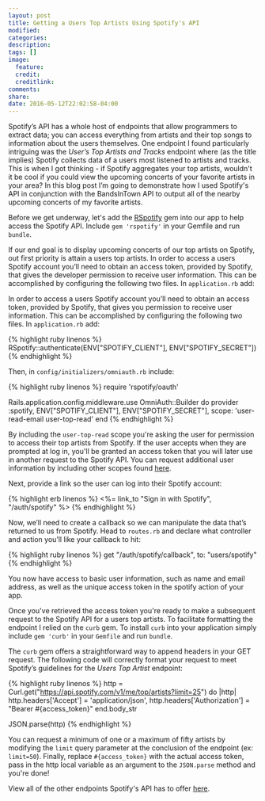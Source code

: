 ```yaml
---
layout: post
title: Getting a Users Top Artists Using Spotify's API
modified:
categories:
description:
tags: []
image:
  feature:
  credit:
  creditlink:
comments:
share:
date: 2016-05-12T22:02:58-04:00
---
```

Spotify’s API has a whole host of endpoints that allow programmers to extract data; you can access everything from artists and their top songs to information about the users themselves. One endpoint I found particularly intriguing was the <em>User’s Top Artists and Tracks</em> endpoint where (as the title implies) Spotify collects data of a users most listened to artists and tracks. This is when I got thinking - if Spotify aggregates your top artists, wouldn't it be cool if you could view the upcoming concerts of your favorite artists in your area? In this blog post I’m going to demonstrate how I used Spotify's API in conjunction with the BandsInTown API to output all of the nearby upcoming concerts of my favorite artists.

Before we get underway, let's add the <a href="https://github.com/guilhermesad/rspotify">RSpotify</a> gem into our app to help access the Spotify API. Include `gem 'rspotify'` in your Gemfile and run `bundle`.

If our end goal is to display upcoming concerts of our top artists on Spotify, out first priority is attain a users top artists. In order to access a users Spotify account you’ll need to obtain an access token, provided by Spotify, that gives the developer permission to receive user information. This can be accomplished by configuring the following two files. In `application.rb` add:

In order to access a users Spotify account you’ll need to obtain an access token, provided by Spotify, that gives you permission to receive user information. This can be accomplished by configuring the following two files. In `application.rb` add:

{% highlight ruby linenos %}
RSpotify::authenticate(ENV["SPOTIFY_CLIENT"], ENV["SPOTIFY_SECRET"])
{% endhighlight %}

Then, in `config/initializers/omniauth.rb` include:

{% highlight ruby linenos %}
require 'rspotify/oauth'

Rails.application.config.middleware.use OmniAuth::Builder do
  provider :spotify, ENV["SPOTIFY_CLIENT"], ENV["SPOTIFY_SECRET"],
  scope: 'user-read-email user-top-read'
end
{% endhighlight %}

By including the `user-top-read` scope you're asking the user for permission to access their top artists from Spotify. If the user accepts when they are prompted at log in, you'll be granted an access token that you will later use in another request to the Spotify API. You can request additional user information by including other scopes found <a href="https://developer.spotify.com/web-api/using-scopes/">here</a>.

Next, provide a link so the user can log into their Spotify account:

{% highlight erb linenos %}
<%= link_to "Sign in with Spotify", "/auth/spotify" %>
{% endhighlight %}

Now, we’ll need to create a callback so we can manipulate the data that’s returned to us from Spotify. Head to `routes.rb` and declare what controller and action you’ll like your callback to hit:

{% highlight ruby linenos %}
get "/auth/spotify/callback", to: "users/spotify"
{% endhighlight %}

You now have access to basic user information, such as name and email address, as well as the unique access token in the spotify action of your app.

Once you've retrieved the access token you're ready to make a subsequent request to the Spotify API for a users top artists. To facilitate formatting the endpoint I relied on the `curb` gem. To install `curb` into your application simply include `gem 'curb'` in your `Gemfile` and run `bundle`.

The `curb` gem offers a straightforward way to append headers in your GET request. The following code will correctly format your request to meet Spotify’s guidelines for the <em>Users Top Artist</em> endpoint:

{% highlight ruby linenos %}
http = Curl.get("https://api.spotify.com/v1/me/top/artists?limit=25") do |http|
  http.headers['Accept'] = 'application/json',
  http.headers['Authorization'] = "Bearer #{access_token}"
end.body_str

JSON.parse(http)
{% endhighlight %}

You can request a minimum of one or a maximum of fifty artists by modifying the `limit` query parameter at the conclusion of the endpoint (ex: `limit=50`). Finally, replace `#{access_token}` with the actual access token, pass in the http local variable as an argument to the `JSON.parse` method and you're done!

View all of the other endpoints Spotify's API has to offer <a href="https://developer.spotify.com/web-api/endpoint-reference/">here</a>.
